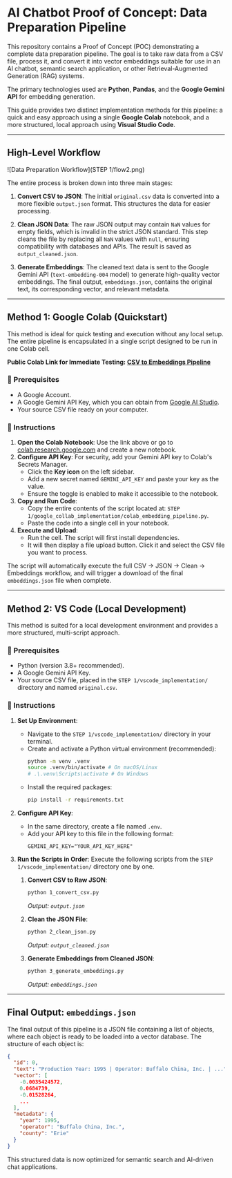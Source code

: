 # AI Chatbot Proof of Concept: Data Preparation Pipeline

This repository contains a Proof of Concept (POC) demonstrating a complete data preparation pipeline. The goal is to take raw data from a CSV file, process it, and convert it into vector embeddings suitable for use in an AI chatbot, semantic search application, or other Retrieval-Augmented Generation (RAG) systems.

The primary technologies used are **Python**, **Pandas**, and the **Google Gemini API** for embedding generation.

This guide provides two distinct implementation methods for this pipeline: a quick and easy approach using a single **Google Colab** notebook, and a more structured, local approach using **Visual Studio Code**.

---

## High-Level Workflow

![Data Preparation Workflow](STEP 1/flow2.png)

The entire process is broken down into three main stages:

1.  **Convert CSV to JSON**: The initial `original.csv` data is converted into a more flexible `output.json` format. This structures the data for easier processing.

2.  **Clean JSON Data**: The raw JSON output may contain `NaN` values for empty fields, which is invalid in the strict JSON standard. This step cleans the file by replacing all `NaN` values with `null`, ensuring compatibility with databases and APIs. The result is saved as `output_cleaned.json`.

3.  **Generate Embeddings**: The cleaned text data is sent to the Google Gemini API (`text-embedding-004` model) to generate high-quality vector embeddings. The final output, `embeddings.json`, contains the original text, its corresponding vector, and relevant metadata.

---

## Method 1: Google Colab (Quickstart)

This method is ideal for quick testing and execution without any local setup. The entire pipeline is encapsulated in a single script designed to be run in one Colab cell.

**Public Colab Link for Immediate Testing: [CSV to Embeddings Pipeline](https://colab.research.google.com/drive/1_y-uXGNMpdQCpXXPoNmpOo6P1e_5Osno?usp=sharing)**

### 📝 Prerequisites

*   A Google Account.
*   A Google Gemini API Key, which you can obtain from [Google AI Studio](https://aistudio.google.com/app/apikey).
*   Your source CSV file ready on your computer.

### 🚀 Instructions

1.  **Open the Colab Notebook**: Use the link above or go to [colab.research.google.com](https://colab.research.google.com) and create a new notebook.
2.  **Configure API Key**: For security, add your Gemini API key to Colab's Secrets Manager.
    *   Click the **Key icon** on the left sidebar.
    *   Add a new secret named `GEMINI_API_KEY` and paste your key as the value.
    *   Ensure the toggle is enabled to make it accessible to the notebook.
3.  **Copy and Run Code**:
    *   Copy the entire contents of the script located at: `STEP 1/google_collab_implementation/colab_embedding_pipeline.py`.
    *   Paste the code into a single cell in your notebook.
4.  **Execute and Upload**:
    *   Run the cell. The script will first install dependencies.
    *   It will then display a file upload button. Click it and select the CSV file you want to process.

 The script will automatically execute the full CSV -> JSON -> Clean -> Embeddings workflow, and will trigger a download of the final `embeddings.json` file when complete.

---

## Method 2: VS Code (Local Development)

This method is suited for a local development environment and provides a more structured, multi-script approach.

### 📝 Prerequisites

*   Python (version 3.8+ recommended).
*   A Google Gemini API Key.
*   Your source CSV file, placed in the `STEP 1/vscode_implementation/` directory and named `original.csv`.

### 🚀 Instructions

1.  **Set Up Environment**:
    *   Navigate to the `STEP 1/vscode_implementation/` directory in your terminal.
    *   Create and activate a Python virtual environment (recommended):
        ```bash
        python -m venv .venv
        source .venv/bin/activate # On macOS/Linux
        # .\.venv\Scripts\activate # On Windows
        ```
    *   Install the required packages:
        ```bash
        pip install -r requirements.txt
        ```
2.  **Configure API Key**:
    *   In the same directory, create a file named `.env`.
    *   Add your API key to this file in the following format:
        ```
        GEMINI_API_KEY="YOUR_API_KEY_HERE"
        ```
3.  **Run the Scripts in Order**:
    Execute the following scripts from the `STEP 1/vscode_implementation/` directory one by one.

    1.  **Convert CSV to Raw JSON**:
        ```bash
        python 1_convert_csv.py
        ```
        *Output: `output.json`*

    2.  **Clean the JSON File**:
        ```bash
        python 2_clean_json.py
        ```
        *Output: `output_cleaned.json`*

    3.  **Generate Embeddings from Cleaned JSON**:
        ```bash
        python 3_generate_embeddings.py
        ```
        *Output: `embeddings.json`*

---

## Final Output: `embeddings.json`

The final output of this pipeline is a JSON file containing a list of objects, where each object is ready to be loaded into a vector database. The structure of each object is:

```json
{
  "id": 0,
  "text": "Production Year: 1995 | Operator: Buffalo China, Inc. | ...",
  "vector": [
    -0.0035424572,
    0.0684739,
    -0.01528264,
    ...
  ],
  "metadata": {
    "year": 1995,
    "operator": "Buffalo China, Inc.",
    "county": "Erie"
  }
}
```

This structured data is now optimized for semantic search and AI-driven chat applications.
